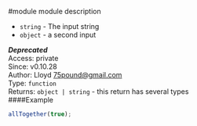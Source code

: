 #module
module description


 -  `string` - The input string
 -  `object` - a second input

***Deprecated***  
Access: private  
Since: v0.10.28  
Author: Lloyd <75pound@gmail.com>  
Type: `function`  
Returns: `object | string` - this return has several types  
####Example
```js
allTogether(true);
```
